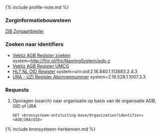 {% include profile-note.md %}

### Zorginformatiebouwsteen

[ZIB Zorgaanbieder](https://zibs.nl/wiki/Zorgaanbieder-v3.1.1(2017NL))

### Zoeken naar identifiers

* [Vektiz AGB Register zoeken](https://www.vektis.nl/agb-register/zoeken) system=http://fhir.nl/fhir/NamingSystem/agb-z
* [Vektiz AGB Register UMCG](https://www.vektis.nl/agb-register/onderneming-06020101)
* [HL7 NL OID Register](https://hl7.nl/actuele-hl7-nl-oid-register.html) system=urn:oid:2.16.840.1.113883.2.4.3
* [URA - UZI Register Abonneenummer](https://www.uziregister.nl/) system=2.16.528.1.1007.3.3

### Requests

1. Opvragen (search) naar organisatie op basis van de organisatie AGB, OID of URA

    `GET <bronsysteem-ontsluiting-base/Organization?identifier=<AGB|URA|OID>`

{% include bronsysteem-herkennen.md %}
